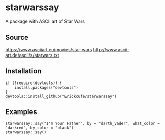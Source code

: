 # starwarssay
A package with ASCII art of Star Wars  

## Source 
https://www.asciiart.eu/movies/star-wars 
http://www.ascii-art.de/ascii/s/starwars.txt

## Installation

```
if (!require(devtools)) {
    install.packages("devtools")
}
devtools::install_github("Erickcufe/starwarssay")
```

## Examples

```
starwarssay::say("I'm Your Father", by = "darth_vader", what_color = "darkred", by_color = "black")
starwarssay::say()

